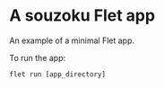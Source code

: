 # A souzoku Flet app

An example of a minimal Flet app.

To run the app:

```
flet run [app_directory]
```